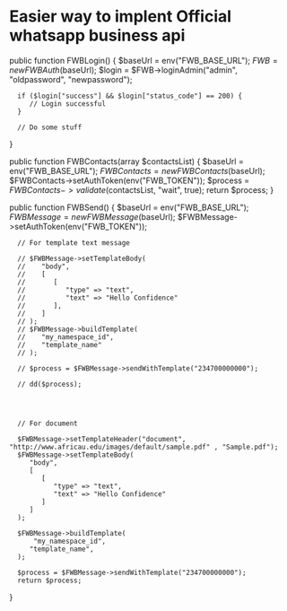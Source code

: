 # Easier way to implent Official whatsapp business api

public function FWBLogin()
{
$baseUrl = env("FWB_BASE_URL");
      $FWB = new FWBAuth($baseUrl);
$login = $FWB->loginAdmin("admin", "oldpassword", "newpassword");

      if ($login["success"] && $login["status_code"] == 200) {
         // Login successful
      }

      // Do some stuff

}

public function FWBContacts(array $contactsList)
   {
      $baseUrl = env("FWB_BASE_URL");
      $FWBContacts = new FWBContacts($baseUrl);
$FWBContacts->setAuthToken(env("FWB_TOKEN"));
      $process = $FWBContacts->validate($contactsList, "wait", true);
return $process;
}

public function FWBSend()
{
$baseUrl = env("FWB_BASE_URL");
      $FWBMessage = new FWBMessage($baseUrl);
$FWBMessage->setAuthToken(env("FWB_TOKEN"));

      // For template text message

      // $FWBMessage->setTemplateBody(
      //    "body",
      //    [
      //       [
      //          "type" => "text",
      //          "text" => "Hello Confidence"
      //       ],
      //    ]
      // );
      // $FWBMessage->buildTemplate(
      //    "my_namespace_id",
      //    "template_name"
      // );

      // $process = $FWBMessage->sendWithTemplate("234700000000");

      // dd($process);




      // For document

      $FWBMessage->setTemplateHeader("document", "http://www.africau.edu/images/default/sample.pdf" , "Sample.pdf");
      $FWBMessage->setTemplateBody(
         "body",
         [
            [
               "type" => "text",
               "text" => "Hello Confidence"
            ]
         ]
      );

      $FWBMessage->buildTemplate(
          "my_namespace_id",
         "template_name",
      );

      $process = $FWBMessage->sendWithTemplate("234700000000");
      return $process;

}
